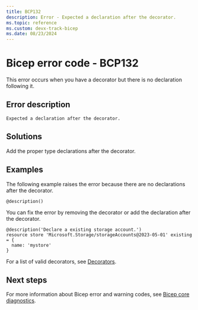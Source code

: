 ```yaml
---
title: BCP132
description: Error - Expected a declaration after the decorator.
ms.topic: reference
ms.custom: devx-track-bicep
ms.date: 08/23/2024
---
```


# Bicep error code - BCP132

This error occurs when you have a decorator but there is no declaration following it.

## Error description

`Expected a declaration after the decorator.`

## Solutions

Add the proper type declarations after the decorator.

## Examples

The following example raises the error because there are no declarations after the decorator.

```bicep
@description()
```

You can fix the error by removing the decorator or add the declaration after the decorator.  

```bicep
@description('Declare a existing storage account.')
resource store 'Microsoft.Storage/storageAccounts@2023-05-01' existing = {
  name: 'mystore'
}
```

For a list of valid decorators, see [Decorators](../file.md#decorators).

## Next steps

For more information about Bicep error and warning codes, see [Bicep core diagnostics](../bicep-core-diagnostics.md).
